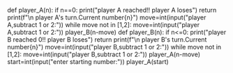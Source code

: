 def player_A(n):
    if n==0:
        print("player A reached!! player A loses")
        return 
    print(f"\n player A's turn.Current number{n}")
    move=int(input("player A,subtract 1 or 2:"))
    while move not in [1,2]:
        move=int(input("player A,subtract 1 or 2:"))
    player_B(n-move)
def player_B(n):
    if n<=0:
        print("player B reached 0!! player B loses")
        return
    print(f"\n player B's turn.Current number{n}")
    move=int(input("player B,subtract 1 or 2:"))
    while move not in [1,2]:
        move=int(input("player B,subtract 1 or 2:"))
    player_A(n-move)
start=int(input("enter starting number:"))
player_A(start)
